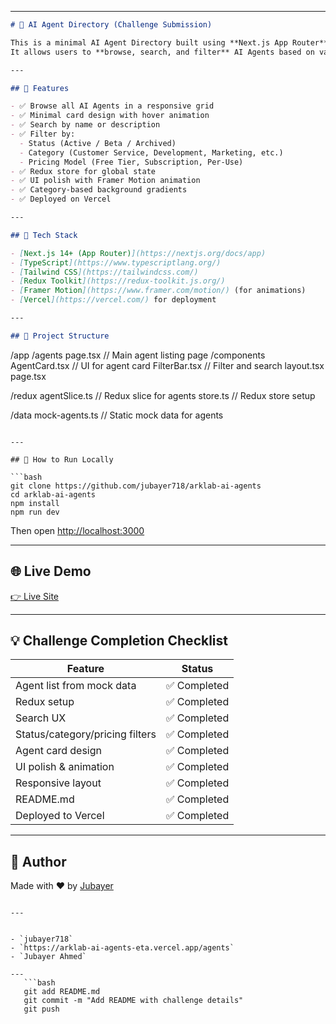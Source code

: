 
---

```md
# 🧠 AI Agent Directory (Challenge Submission)

This is a minimal AI Agent Directory built using **Next.js App Router**, **TypeScript**, **Tailwind CSS**, and **Redux Toolkit**.  
It allows users to **browse, search, and filter** AI Agents based on various criteria such as category, status, and pricing model.

---

## 🚀 Features

- ✅ Browse all AI Agents in a responsive grid
- ✅ Minimal card design with hover animation
- ✅ Search by name or description
- ✅ Filter by:
  - Status (Active / Beta / Archived)
  - Category (Customer Service, Development, Marketing, etc.)
  - Pricing Model (Free Tier, Subscription, Per-Use)
- ✅ Redux store for global state
- ✅ UI polish with Framer Motion animation
- ✅ Category-based background gradients
- ✅ Deployed on Vercel

---

## 🧰 Tech Stack

- [Next.js 14+ (App Router)](https://nextjs.org/docs/app)
- [TypeScript](https://www.typescriptlang.org/)
- [Tailwind CSS](https://tailwindcss.com/)
- [Redux Toolkit](https://redux-toolkit.js.org/)
- [Framer Motion](https://www.framer.com/motion/) (for animations)
- [Vercel](https://vercel.com/) for deployment

---

## 📁 Project Structure

```

/app
/agents
page.tsx           // Main agent listing page
/components
AgentCard.tsx      // UI for agent card
FilterBar.tsx      // Filter and search
layout.tsx
page.tsx

/redux
agentSlice.ts        // Redux slice for agents
store.ts             // Redux store setup

/data
mock-agents.ts       // Static mock data for agents

````

---

## 🧪 How to Run Locally

```bash
git clone https://github.com/jubayer718/arklab-ai-agents
cd arklab-ai-agents
npm install
npm run dev
````

Then open [http://localhost:3000](http://localhost:3000)

---

## 🌐 Live Demo

[👉 Live Site](https://arklab-ai-agents-eta.vercel.app/agents)

---

## 💡 Challenge Completion Checklist

| Feature                         | Status      |
| ------------------------------- | ----------- |
| Agent list from mock data       | ✅ Completed |
| Redux setup                     | ✅ Completed |
| Search UX                       | ✅ Completed |
| Status/category/pricing filters | ✅ Completed |
| Agent card design               | ✅ Completed |
| UI polish & animation           | ✅ Completed |
| Responsive layout               | ✅ Completed |
| README.md                       | ✅ Completed |
| Deployed to Vercel              | ✅ Completed |

---

## 🙌 Author

Made with ❤️ by [Jubayer](https://github.com/jubayer718)

````

---


- `jubayer718`
- `https://arklab-ai-agents-eta.vercel.app/agents`
- `Jubayer Ahmed` 

---
   ```bash
   git add README.md
   git commit -m "Add README with challenge details"
   git push
````


